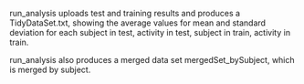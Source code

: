 run_analysis uploads test and training results and produces a TidyDataSet.txt, showing the average values for mean and standard deviation for each subject in test, activity in test, subject in train, activity in train. 

run_analysis also produces a merged data set mergedSet_bySubject, which is merged by subject. 